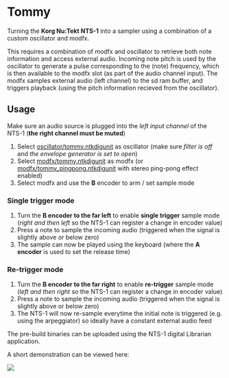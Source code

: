 # Tommy
Turning the **Korg Nu:Tekt NTS-1** into a sampler using a combination of a custom oscillator and modfx. 

This requires a combination of modfx and oscillator to retrieve both note information and access external audio. Incoming note pitch is used by the oscillator to generate a pulse corresponding to the (note) frequency, which is then available to the modfx slot (as part of the audio channel input). The modfx samples external audio (left channel) to the sd ram buffer, and triggers playback (using the pitch information recieved from the oscillator).

## Usage
Make sure an audio source is plugged into the _left input channel_ of the NTS-1 (**the right channel must be muted**)

1. Select [oscillator/tommy.ntkdigunit](oscillator/tommy.ntkdigunit) as oscillator (make sure *filter is off* and *the envelope generator is set to open*)
2. Select [modfx/tommy.ntkdigunit](modfx/tommy.ntkdigunit) as modfx (or [modfx/tommy_pingpong.ntkdigunit](modfx/tommy_pingpong.ntkdigunit) with stereo ping-pong effect enabled)
3. Select modfx and use the **B** encoder to arm / set sample mode

### Single trigger mode
1. Turn the **B encoder to the far left** to enable **single trigger** sample mode (_right and then left_ so the NTS-1 can register a change in encoder value)
2. Press a note to sample the incoming audio (triggered when the signal is slightly above or below zero)
3. The sample can now be played using the keyboard (where the **A encoder** is used to set the release time)

### Re-trigger mode
1. Turn the **B encoder to the far right** to enable **re-trigger** sample mode (_left and then right_ so the NTS-1 can register a change in encoder value)
2. Press a note to sample the incoming audio (triggered when the signal is slightly above or below zero)
3. The NTS-1 will now re-sample everytime the initial note is triggered (e.g. using the arpeggiator) so ideally have a constant external audio feed

The pre-build binaries can be uploaded using the NTS-1 digital Librarian application.

A short demonstration can be viewed here:

[![](http://img.youtube.com/vi/hxtuTzcXitw/0.jpg)](http://www.youtube.com/watch?v=hxtuTzcXitw)
